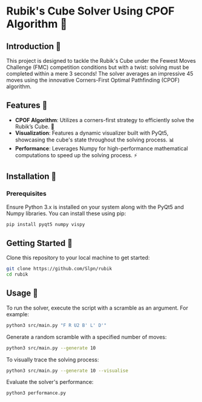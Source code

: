 # Rubik's Cube Solver Using CPOF Algorithm 🧩

## Introduction 🌟

This project is designed to tackle the Rubik's Cube under the Fewest Moves Challenge (FMC) competition conditions but with a twist: solving must be completed within a mere 3 seconds! The solver averages an impressive 45 moves using the innovative Corners-First Optimal Pathfinding (CPOF) algorithm.

## Features 🚀

- **CPOF Algorithm**: Utilizes a corners-first strategy to efficiently solve the Rubik’s Cube. 🔄
- **Visualization**: Features a dynamic visualizer built with PyQt5, showcasing the cube's state throughout the solving process. 📊
- **Performance**: Leverages Numpy for high-performance mathematical computations to speed up the solving process. ⚡

## Installation 🔧

### Prerequisites

Ensure Python 3.x is installed on your system along with the PyQt5 and Numpy libraries. You can install these using pip:

```bash
pip install pyqt5 numpy vispy
```

## Getting Started 🚀

Clone this repository to your local machine to get started:

```bash
git clone https://github.com/Slpn/rubik
cd rubik
```

## Usage 📝

To run the solver, execute the script with a scramble as an argument. For example:

```bash
python3 src/main.py "F R U2 B' L' D'"
```

Generate a random scramble with a specified number of moves:

```bash
python3 src/main.py --generate 10
```

To visually trace the solving process:

```bash
python3 src/main.py --generate 10 --visualise
```

Evaluate the solver's performance:

```bash
python3 performance.py
```
